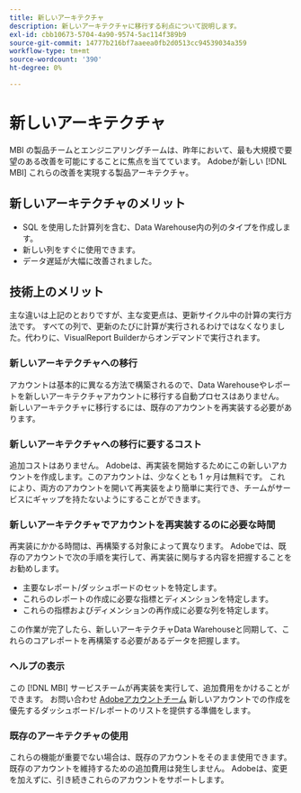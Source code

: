 ```yaml
---
title: 新しいアーキテクチャ
description: 新しいアーキテクチャに移行する利点について説明します。
exl-id: cbb10673-5704-4a90-9574-5ac114f389b9
source-git-commit: 14777b216bf7aaeea0fb2d0513cc94539034a359
workflow-type: tm+mt
source-wordcount: '390'
ht-degree: 0%

---
```


# 新しいアーキテクチャ

MBI の製品チームとエンジニアリングチームは、昨年において、最も大規模で要望のある改善を可能にすることに焦点を当てています。 Adobeが新しい [!DNL MBI] これらの改善を実現する製品アーキテクチャ。

## 新しいアーキテクチャのメリット

* SQL を使用した計算列を含む、Data Warehouse内の列のタイプを作成します。
* 新しい列をすぐに使用できます。
* データ遅延が大幅に改善されました。

## 技術上のメリット

主な違いは上記のとおりですが、主な変更点は、更新サイクル中の計算の実行方法です。 すべての列で、更新のたびに計算が実行されるわけではなくなりました。代わりに、VisualReport Builderからオンデマンドで実行されます。

### 新しいアーキテクチャへの移行

アカウントは基本的に異なる方法で構築されるので、Data Warehouseやレポートを新しいアーキテクチャアカウントに移行する自動プロセスはありません。 新しいアーキテクチャに移行するには、既存のアカウントを再実装する必要があります。

### 新しいアーキテクチャへの移行に要するコスト

追加コストはありません。 Adobeは、再実装を開始するためにこの新しいアカウントを作成します。このアカウントは、少なくとも 1 ヶ月は無料です。 これにより、両方のアカウントを開いて再実装をより簡単に実行でき、チームがサービスにギャップを持たないようにすることができます。

### 新しいアーキテクチャでアカウントを再実装するのに必要な時間

再実装にかかる時間は、再構築する対象によって異なります。 Adobeでは、既存のアカウントで次の手順を実行して、再実装に関与する内容を把握することをお勧めします。

* 主要なレポート/ダッシュボードのセットを特定します。
* これらのレポートの作成に必要な指標とディメンションを特定します。
* これらの指標およびディメンションの再作成に必要な列を特定します。

この作業が完了したら、新しいアーキテクチャData Warehouseと同期して、これらのコアレポートを再構築する必要があるデータを把握します。

### ヘルプの表示

この [!DNL MBI] サービスチームが再実装を実行して、追加費用をかけることができます。 お問い合わせ [Adobeアカウントチーム](../../guide-overview.md) 新しいアカウントでの作成を優先するダッシュボード/レポートのリストを提供する準備をします。

### 既存のアーキテクチャの使用

これらの機能が重要でない場合は、既存のアカウントをそのまま使用できます。 既存のアカウントを維持するための追加費用は発生しません。 Adobeは、変更を加えずに、引き続きこれらのアカウントをサポートします。
